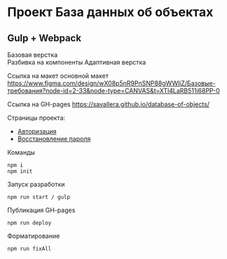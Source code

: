 # Проект База данных об объектах
## Gulp + Webpack
Базовая верстка <br/>
Разбивка на компоненты
Адаптивная верстка

Ссылка на макет основной макет https://www.figma.com/design/wX08p5nR9PnSNP88gWWliZ/Базовые-требования?node-id=2-33&node-type=CANVAS&t=XTl4LaRB511i68PP-0

Ссылка на GH-pages https://savallera.github.io/database-of-objects/


Страницы проекта:

* [Авторизация](https://savallera.github.io/database-of-objects/auth.html)
* [Восстановление пароля](https://savallera.github.io/database-of-objects/resume.html)


Команды

```
npm i
npm init

```

Запуск разработки

`npm run start / gulp`

Публикация GH-pages

`npm run deploy`

Форматирование

`npm run fixAll`